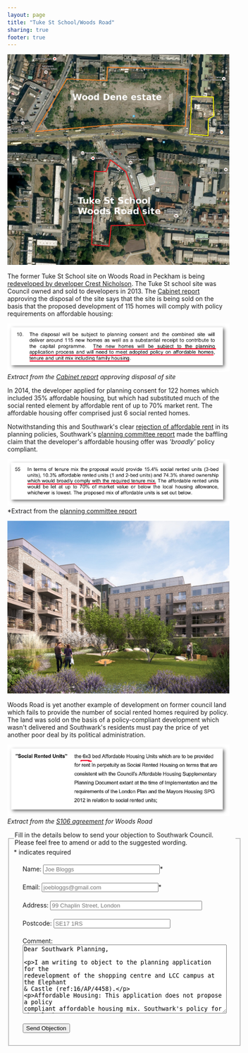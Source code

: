 ```yaml
---
layout: page
title: "Tuke St School/Woods Road"
sharing: true
footer: true
---
```

![](/img/woodstaerial.jpg)

The former Tuke St School site on Woods Road in Peckham is being [redeveloped by developer Crest Nicholson](https://www.crestnicholson.com/woodsroad/). 
The Tuke St school site was Council owned and sold to developers in 2013. The [Cabinet report](http://moderngov.southwarksites.com/documents/s39367/Report%20Disposal%20of%20Property%20at%20Woods%20Road%20London%20SE15.pdf) approving the disposal of the site says that the site is being sold on the basis that the proposed development of 115 homes will comply with policy requirements on affordable housing:

![](/img/disposalwoodsroad.png)
*Extract from the [Cabinet report](http://moderngov.southwarksites.com/documents/s39367/Report%20Disposal%20of%20Property%20at%20Woods%20Road%20London%20SE15.pdf) approving disposal of site*

In 2014, the developer applied for planning consent for 122 homes which included 35% affordable housing, but which had substituted much of the social rented element by affordable rent of up to 70% market rent. The affordable housing offer comprised just 6 social rented homes.

Notwithstanding this and Southwark's clear [rejection of affordable rent](http://35percent.org/redefining-social-rent/) in its planning policies, Southwark's [planning committee report](http://planbuild.southwark.gov.uk/documents/?GetDocument=%7b%7b%7b!MWINWqCKxftA59dMPpEkdQ%3d%3d!%7d%7d%7d) made the baffling claim that the developer's affordable housing offer was _'broadly'_ policy compliant.

![](/img/woodsroador.png)
*Extract from the [planning committee report](http://planbuild.southwark.gov.uk/documents/?GetDocument=%7b%7b%7b!MWINWqCKxftA59dMPpEkdQ%3d%3d!%7d%7d%7d)

![](/img/proudlypeckham.jpg)

Woods Road is yet another example of development on former council land which fails to provide the number of social rented homes required by policy. The land was sold on the basis of a policy-compliant development which wasn't delivered and Southwark's residents must pay the price of yet another poor deal by its political administration.

![](/img/queensroad.png)
*Extract from the [S106 agreement](http://planbuild.southwark.gov.uk/documents/?GetDocument=%7b%7b%7b!JS9YMNEOEjjjL%2ff1dk3IFw%3d%3d!%7d%7d%7d) for Woods Road*

<form id="form5" action="http://commentform.herokuapp.com/" method="post">
<fieldset><legend>Fill in the details below to send your objection to Southwark Council. Please feel free to amend or add to the suggested wording.</legend>
<div id="mc_embed_signup">
<div class="indicates-required"><span class="asterisk">*</span> indicates required</div>

<p class="first" style="margin:20px">
        <label for="name">Name:</label>
        <input type="text" name="name" id="name" size="30" placeholder="Joe Bloggs" /><span class="asterisk">*</span>
  </p>

  <p style="margin:20px">
        <label for="email">Email:</label>
        <input type="text" name="email" id="email" size="30" placeholder="joebloggs@gmail.com"/><span class="asterisk">*</span>
  </p>

  <p style="margin:20px">
        <label for="address">Address:</label>
        <input type="text" name="address" id="address" size="40" placeholder="99 Chaplin Street, London"/>
  </p>

  <p style="margin:20px">
        <label for="postcode">Postcode:</label>
        <input type="text" name="postcode" id="postcode" size="30" placeholder="SE17 1RS"/>
  </p>


   <p style="margin:20px">
        <label for="message">Comment:</label>
        <textarea name="message" id="message" cols="55" rows="10">Dear Southwark Planning,

I am writing to object to the planning application for the redevelopment of the shopping centre and LCC campus at the Elephant & Castle (ref:16/AP/4458).

Affordable Housing:
This application does not propose a policy compliant affordable housing mix. Southwark's policy for the Elephant & Castle requires a minimum of 35% affordable housing, of which 50% should be social rented. The applicant's offer does not make any provision for social rented housing or any payment in-lieu. The applicant has submitted a viability appraisal, arguing that providing social rented housing would render the development unviable, but despite the Council's new transparency policy this has still not been made public. 

Given that the development is coming forward as a result of the Council's own planning directives and given that the developer is an offshore company registered in the BVI and Bermuda, there is a greater need for transparency - especially so given that the application is not policy compliant. 

Affordable retail & existing traders:
Paragraph 5.1.7 of the Council's planning policy (E&C SPD), requires a number of "affordable retail units which are made available to existing occupiers displaced by development", in order to "ensure that development opportunities provide opportunities for existing and future SME businesses". However, the applicant has made no provision for any affordable retail in its application and makes vague reference only to a 'relocation strategy' for existing retailers - it provides no detail on what this 'relocation strategy' entails. 

In October 2015, Southwark resolved to undertake an Equalities Impact Assessment, in order to fulfill its Public Sector Equality Duty to the shopping centre traders and explore how the impact of the redevelopment can be mitigated. However, this assessment was never undertaken, the Council is thus neglecting its duty and allowing Delancey to progress the scheme without incorporating the existing traders.  

Coronet Cinema:
Delancey has dismissed the campaign to save The Coronet theatre. The Coronet takes up a sizeable part of the shopping centre site and is a popular music and event venue. The building dates back to 1872 and is a popular local institution. The Theatres Trust has objected to its demolition as have local preservation groups, on the basis of its Art Deco interior and exterior, which currently remains hidden behind its blue corrugated facade.

Please register my objection and keep me informed should any of the above shortcomings be addressed and the planning applications amended accordingly.

Yours sincerely,
</textarea>
  </p>
  <p class="submit" style="margin:20px"><button type="submit">Send Objection</button></p></div>
</form>



